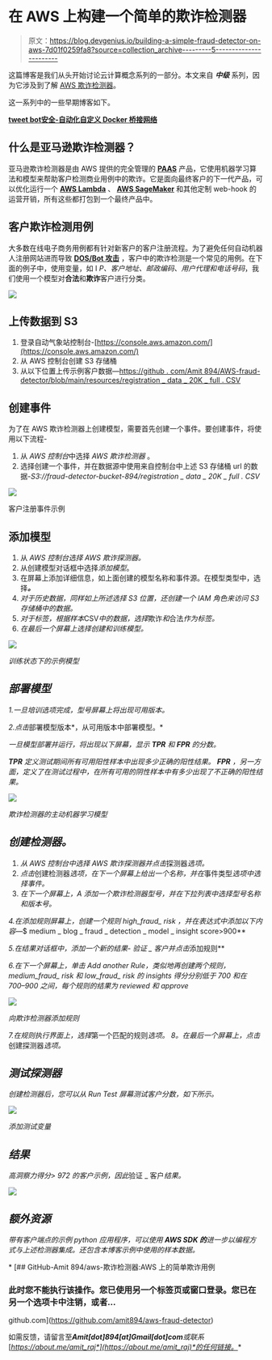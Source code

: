 # 在 AWS 上构建一个简单的欺诈检测器

> 原文：<https://blog.devgenius.io/building-a-simple-fraud-detector-on-aws-7d01f0259fa8?source=collection_archive---------5----------------------->

这篇博客是我们从头开始讨论云计算概念系列的一部分。本文来自 ***中级*** 系列，因为它涉及到了解 [](https://docs.docker.com/network/) [AWS 欺诈检测器](https://aws.amazon.com/fraud-detector/)。

这一系列中的一些早期博客如下。

[**tweet bot**](https://awstip.com/aws-lambda-simple-tweetbot-2f2f83fbe161)[**安全-自动化**](/aws-config-iam-compliance-85220763bee5)[**自定义 Docker 桥接网络**](/custom-docker-bridge-networks-how-to-run-containers-b8d40c51bab2)

## **什么是亚马逊欺诈检测器？**

亚马逊欺诈检测器是由 AWS 提供的完全管理的 [**PAAS**](https://en.wikipedia.org/wiki/Platform_as_a_service) 产品，它使用机器学习算法和模型来帮助客户检测商业用例中的欺诈。它是面向最终客户的下一代产品，可以优化运行一个 [**AWS Lambda**](https://aws.amazon.com/lambda/) 、 [**AWS SageMaker**](https://aws.amazon.com/pm/sagemaker/) 和其他定制 web-hook 的运营开销，所有这些都打包到一个最终产品中。

## 客户欺诈检测用例

大多数在线电子商务用例都有针对新客户的客户注册流程。为了避免任何自动机器人注册网站进而导致 [**DOS/Bot 攻击**](https://en.wikipedia.org/wiki/Botnet) ，客户中的欺诈检测是一个常见的用例。在下面的例子中，使用变量，如 I *P、客户地址、邮政编码、用户代理和电话号码*，我们使用一个模型对**合法**和**欺诈**客户进行分类。

![](img/6fd66964418335967b8e6fdf0602c272.png)

## **上传数据到 S3**

1.  登录自动气象站控制台-[https://console.aws.amazon.com/](https://console.aws.amazon.com/)
2.  从 AWS 控制台创建 S3 存储桶
3.  从以下位置上传示例客户数据—[https://github . com/Amit 894/AWS-fraud-detector/blob/main/resources/registration _ data _ 20K _ full . CSV](https://github.com/amit894/aws-fraud-detector/blob/main/resources/registration_data_20K_full.csv)

## **创建事件**

为了在 AWS 欺诈检测器上创建模型，需要首先创建一个事件。要创建事件，将使用以下流程-

1.  从 *AWS 控制台*中选择 *AWS 欺诈检测器* 。
2.  选择创建一个事件，并在数据源中使用来自控制台中上述 S3 存储桶 url 的数据-*S3://fraud-detector-bucket-894/registration _ data _ 20K _ full . CSV*

![](img/2d3759a30d54a22b559ded365e022236.png)

客户注册事件示例

## 添加模型

1.  从 *AWS 控制台选择 *AWS 欺诈探测器*。*
2.  从创建模型对话框中选择*添加模型*。
3.  在屏幕上添加详细信息，如上面创建的模型名称和事件源。在模型类型中，选择[](https://docs.aws.amazon.com/frauddetector/latest/ug/online-fraud-insights.html)***。***
4.  *对于历史数据，同样如上所述选择 S3 位置，还创建一个 IAM 角色来访问 S3 存储桶中的数据。*
5.  *对于标签，根据样本*CSV*中的数据，选择*欺诈*和*合法*作为标签。*
6.  *在最后一个屏幕上选择创建和训练模型。*

*![](img/c9d4da389bc223ffe75f83dcded9d354.png)*

*训练状态下的示例模型*

## ***部署模型***

*1.一旦培训选项完成，型号屏幕上将出现可用版本。*

*2.点击*部署模型版本*，从可用版本中部署模型。*

*一旦模型部署并运行，将出现以下屏幕，显示 **TPR** 和 **FPR** 的分数。*

***TPR** 定义测试期间所有可用阳性样本中出现多少正确的阳性结果。 **FPR** ，另一方面，定义了在测试过程中，在所有可用的阴性样本中有多少出现了不正确的阳性结果。*

*![](img/fdeb5f5899928130f9ecfd3f8559afb0.png)*

*欺诈检测器的主动机器学习模型*

## ***创建检测器。***

1.  *从 *AWS 控制台*中选择 *AWS 欺诈探测器*并点击*探测器*选项。*
2.  *点击*创建检测器*选项，在下一个屏幕上给出一个名称，并在*事件类型*选项中选择事件。*
3.  *在下一个屏幕上，A *添加一个欺诈检测器型号*，并在下拉列表中选择型号名称和版本号。*

*4.在添加规则屏幕上，创建一个规则 *high_fraud_ risk* ，并在表达式中添加以下内容—*$ medium _ blog _ fraud _ detection _ model _ insight score>900**

*5.在结果对话框中，添加一个新的结果- *验证 _ 客户*并点击*添加规则**

*6.在下一个屏幕上，单击 Add another Rule，类似地再创建两个规则， *medium_fraud_ risk* 和 *low_fraud_ risk* 的 insights 得分分别低于 700 和在 700–900 之间，每个规则的结果为 *reviewed* 和 *approve**

*![](img/afc1099715903a136f2b6d762a131ed6.png)*

*向欺诈检测器添加规则*

*7.在规则执行界面上，选择*第一个匹配的规则*选项。
8。在最后一个屏幕上，点击*创建探测器*选项。*

## ***测试探测器***

*创建检测器后，您可以从 Run Test 屏幕测试客户分数，如下所示。*

*![](img/1393d91d548b832d3164aaf68d0d4008.png)*

*添加测试变量*

## *结果*

*高洞察力得分> 972 的客户示例，因此*验证 _ 客户*结果。*

*![](img/9a283ec94b15c435bc891311d2495d7e.png)*

## *额外资源*

*带有客户端点的示例 python 应用程序，可以使用 **AWS SDK 的**进一步以编程方式与上述检测器集成。还包含本博客示例中使用的样本数据。*

*[](https://github.com/amit894/aws-fraud-detector) [## GitHub-Amit 894/aws-欺诈检测器:AWS 上的简单欺诈用例

### 此时您不能执行该操作。您已使用另一个标签页或窗口登录。您已在另一个选项卡中注销，或者…

github.com](https://github.com/amit894/aws-fraud-detector) 

如需反馈，请留言至***Amit[dot]894[at]Gmail[dot]com****或联系*[*https://about.me/amit_raj*](https://about.me/amit_raj)*的任何链接。**